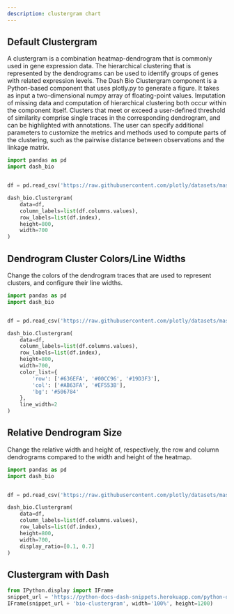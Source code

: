```yaml
---
description: clustergram chart
---
```

## Default Clustergram
A clustergram is a combination heatmap-dendrogram that is commonly used in gene expression data. The hierarchical clustering that is represented by the dendrograms can be used to identify groups of genes with related expression levels. The Dash Bio Clustergram component is a Python-based component that uses plotly.py to generate a figure. It takes as input a two-dimensional numpy array of floating-point values. Imputation of missing data and computation of hierarchical clustering both occur within the component itself. Clusters that meet or exceed a user-defined threshold of similarity comprise single traces in the corresponding dendrogram, and can be highlighted with annotations. The user can specify additional parameters to customize the metrics and methods used to compute parts of the clustering, such as the pairwise distance between observations and the linkage matrix.

```python
import pandas as pd
import dash_bio


df = pd.read_csv('https://raw.githubusercontent.com/plotly/datasets/master/Dash_Bio/Chromosomal/clustergram_brain_cancer.csv')

dash_bio.Clustergram(
    data=df,
    column_labels=list(df.columns.values),
    row_labels=list(df.index),
    height=800,
    width=700
)
```

## Dendrogram Cluster Colors/Line Widths
Change the colors of the dendrogram traces that are used to represent clusters, and configure their line widths.


```python
import pandas as pd
import dash_bio


df = pd.read_csv('https://raw.githubusercontent.com/plotly/datasets/master/Dash_Bio/Chromosomal/clustergram_brain_cancer.csv')

dash_bio.Clustergram(
    data=df,
    column_labels=list(df.columns.values),
    row_labels=list(df.index),
    height=800,
    width=700,
    color_list={
        'row': ['#636EFA', '#00CC96', '#19D3F3'],
        'col': ['#AB63FA', '#EF553B'],
        'bg': '#506784'
    },
    line_width=2
)
```

## Relative Dendrogram Size
Change the relative width and height of, respectively, the row and column dendrograms compared to the width and height of the heatmap.


```python
import pandas as pd
import dash_bio


df = pd.read_csv('https://raw.githubusercontent.com/plotly/datasets/master/Dash_Bio/Chromosomal/clustergram_brain_cancer.csv')

dash_bio.Clustergram(
    data=df,
    column_labels=list(df.columns.values),
    row_labels=list(df.index),
    height=800,
    width=700,
    display_ratio=[0.1, 0.7]
)
```

## Clustergram with Dash

```python hide_code=true
from IPython.display import IFrame
snippet_url = 'https://python-docs-dash-snippets.herokuapp.com/python-docs-dash-snippets/'
IFrame(snippet_url + 'bio-clustergram', width='100%', height=1200)
```
